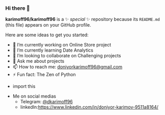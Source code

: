 ### Hi there 👋


**karimoff96/karimoff96** is a ✨ _special_ ✨ repository because its `README.md` (this file) appears on your GitHub profile.

Here are some ideas to get you started:

- 🔭 I’m currently working on Online Store project
- 🌱 I’m currently learning Date Analytics
- 👯 I’m looking to collaborate on Challenging projects
- 💬 Ask me about projects
- 📫 How to reach me: doniyorkarimoff96@gmail.com
- ⚡ Fun fact: The Zen of Python
 * import this 
- Me on social medias
  * Telegram: [@dkarimoff96](https://t.me/dkarimoff96)
  * linkedIn:https://www.linkedin.com/in/doniyor-karimov-9511a8164/



